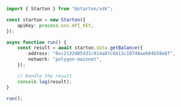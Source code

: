 <!-- Start SDK Example Usage [usage] -->
```typescript
import { Starton } from "@starton/sdk";

const starton = new Starton({
    apiKey: process.env.API_KEY,
});

async function run() {
    const result = await starton.data.getBalance({
        address: "0xc2132d05d31c914a87c6611c10748aeb04b58e8f",
        network: "polygon-mainnet",
    });

    // Handle the result
    console.log(result);
}

run();

```
<!-- End SDK Example Usage [usage] -->